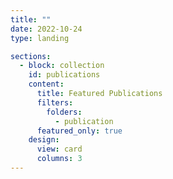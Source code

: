 ```yaml
---
title: ""
date: 2022-10-24
type: landing

sections:
  - block: collection
    id: publications
    content:
      title: Featured Publications
      filters:
        folders:
          - publication
      featured_only: true
    design:
      view: card
      columns: 3
---
```

